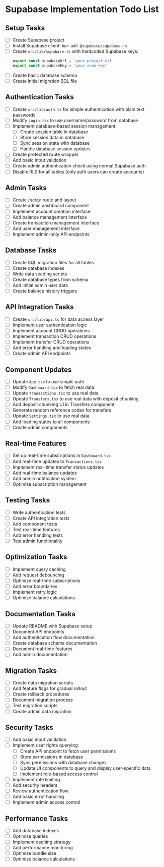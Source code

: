 # Supabase Implementation Todo List

## Setup Tasks
- [ ] Create Supabase project
- [ ] Install Supabase client: `bun add @supabase/supabase-js`
- [ ] Create `src/lib/supabase.ts` with hardcoded Supabase keys:
  ```typescript
  export const supabaseUrl = 'your-project-url'
  export const supabaseKey = 'your-anon-key'
  ```
- [ ] Create basic database schema
- [ ] Create initial migration SQL file

## Authentication Tasks
- [ ] Create `src/lib/auth.ts` for simple authentication with plain text passwords
- [ ] Modify `Login.tsx` to use username/password from database
- [ ] Implement database-based session management:
  - [ ] Create session table in database
  - [ ] Store session data in database
  - [ ] Sync session state with database
  - [ ] Handle database session updates
- [ ] Create protected route wrapper
- [ ] Add basic input validation
- [ ] Create admin authentication check using normal Supabase auth
- [ ] Disable RLS for all tables (only auth users can create accounts)

## Admin Tasks
- [ ] Create `/admin` route and layout
- [ ] Create admin dashboard component
- [ ] Implement account creation interface
- [ ] Add balance management interface
- [ ] Create transaction management interface
- [ ] Add user management interface
- [ ] Implement admin-only API endpoints

## Database Tasks
- [ ] Create SQL migration files for all tables
- [ ] Create database indexes
- [ ] Write data seeding scripts
- [ ] Create database types from schema
- [ ] Add initial admin user data
- [ ] Create balance history triggers

## API Integration Tasks
- [ ] Create `src/lib/api.ts` for data access layer
- [ ] Implement user authentication logic
- [ ] Implement account CRUD operations
- [ ] Implement transaction CRUD operations
- [ ] Implement transfer CRUD operations
- [ ] Add error handling and loading states
- [ ] Create admin API endpoints

## Component Updates
- [ ] Update `App.tsx` to use simple auth
- [ ] Modify `Dashboard.tsx` to fetch real data
- [ ] Update `Transactions.tsx` to use real data
- [ ] Update `Transfers.tsx` to use real data with deposit chunking
- [ ] Add deposit chunking UI in Transfers component
- [ ] Generate random reference codes for transfers
- [ ] Update `Settings.tsx` to use real data
- [ ] Add loading states to all components
- [ ] Create admin components

## Real-time Features
- [ ] Set up real-time subscriptions in `Dashboard.tsx`
- [ ] Add real-time updates to `Transactions.tsx`
- [ ] Implement real-time transfer status updates
- [ ] Add real-time balance updates
- [ ] Add admin notification system
- [ ] Optimize subscription management

## Testing Tasks
- [ ] Write authentication tests
- [ ] Create API integration tests
- [ ] Add component tests
- [ ] Test real-time features
- [ ] Add error handling tests
- [ ] Test admin functionality

## Optimization Tasks
- [ ] Implement query caching
- [ ] Add request debouncing
- [ ] Optimize real-time subscriptions
- [ ] Add error boundaries
- [ ] Implement retry logic
- [ ] Optimize balance calculations

## Documentation Tasks
- [ ] Update README with Supabase setup
- [ ] Document API endpoints
- [ ] Add authentication flow documentation
- [ ] Create database schema documentation
- [ ] Document real-time features
- [ ] Add admin documentation

## Migration Tasks
- [ ] Create data migration scripts
- [ ] Add feature flags for gradual rollout
- [ ] Create rollback procedures
- [ ] Document migration process
- [ ] Test migration scripts
- [ ] Create admin data migration

## Security Tasks
- [ ] Add basic input validation
- [ ] Implement user rights querying:
  - [ ] Create API endpoint to fetch user permissions
  - [ ] Store permissions in database
  - [ ] Sync permissions with database changes
  - [ ] Update UI components to query and display user-specific data
  - [ ] Implement role-based access control
- [ ] Implement rate limiting
- [ ] Add security headers
- [ ] Review authentication flow
- [ ] Add basic error handling
- [ ] Implement admin access control

## Performance Tasks
- [ ] Add database indexes
- [ ] Optimize queries
- [ ] Implement caching strategy
- [ ] Add performance monitoring
- [ ] Optimize bundle size
- [ ] Optimize balance calculations 